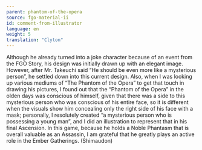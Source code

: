 ```yaml
---
parent: phantom-of-the-opera
source: fgo-material-ii
id: comment-from-illustrator
language: en
weight: 5
translation: "Clyton"
---
```


Although he already turned into a joke character because of an event from the FGO Story, his design was initially drawn up with an elegant image. However, after Mr. Takeuchi said “He should be even more like a mysterious person”, he settled down into this current design. Also, when I was looking up various mediums of “The Phantom of the Opera” to get that touch in drawing his pictures, I found out that the “Phantom of the Opera” in the olden days was conscious of himself, given that there was a side to this mysterious person who was conscious of his entire face, so it is different when the visuals show him concealing only the right side of his face with a mask; personally, I resolutely created “a mysterious person who is possessing a young man”, and I did an illustration to represent that in his final Ascension. In this game, because he holds a Noble Phantasm that is overall valuable as an Assassin, I am grateful that he greatly plays an active role in the Ember Gatherings. (Shimaudon)
